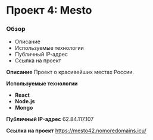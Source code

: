 # Проект 4: Mesto

### Обзор
* Описание
* Используемые технологии
* Публичный IP-адрес
* Ссылка на проект

**Описание**
Проект о красивейших местах России.

**Используемые технологии**
* **React**
* **Node.js**
* **Mongo**

**Публичный IP-адрес**
62.84.117.107

**Ссылка на проект**
https://mesto42.nomoredomains.icu/